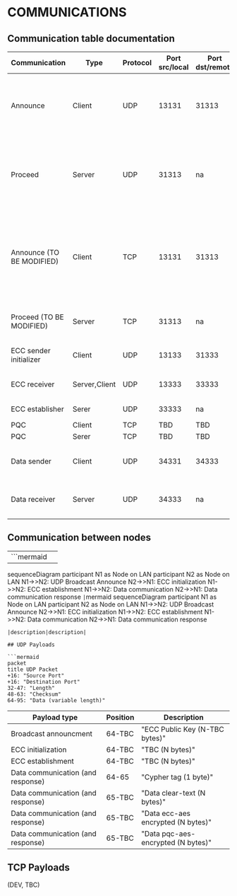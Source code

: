 # COMMUNICATIONS

## Communication table documentation
    
|Communication|Type|Protocol|Port src/local|Port dst/remote|Description|
|--|--|--|--|--|--|
|Announce|Client|UDP|13131|31313|Send announcement broadcast UDP datagram including ECC public key for session initialization with other nodes on the network lan|
|Proceed|Server|UDP|31313|na|Receive announcement, coordinate ECC to initialize and PQC unicast announce to the node on the network UDP broadcasting|
|Announce (TO BE MODIFIED)|Client|TCP|13131|31313|Upon UDP broadcast received by Proceed service, send announcement TCP unicast including PQC public key and cypher for session initialization with other nodes on the network lan|
|Proceed (TO BE MODIFIED)|Server|TCP|31313|na|Receive TCP unicast announcement and coordinate PQC to initialize|
|ECC sender initializer|Client|UDP|13133|31333|ECC Session Initialization, ECC_Session_Send|
|ECC receiver|Server,Client|UDP|13333|33333|ECC Session Establishment, ECC_Session_Establish|
|ECC establisher|Serer|UDP|33333|na|ECC Session Establishment|
|PQC|Client|TCP|TBD|TBD|TBC|
|PQC|Serer|TCP|TBD|TBD|TBC|
|Data sender|Client|UDP|34331|34333|Send tokens data example: clear-text, cypher-ecc-aes and cypher-pqc-aes|
|Data receiver|Server|UDP|34333|na|Receive tokens data example: clear-text, cypher-ecc-aes and cypher-pqc-aes|

## Communication between nodes

|||
|--|--|
|```mermaid
sequenceDiagram
    participant N1 as Node on LAN
    participant N2 as Node on LAN
    N1->>N2: UDP Broadcast Announce
    N2->>N1: ECC initialization
    N1->>N2: ECC establishment
    N1->>N2: Data communication 
    N2->>N1: Data communication response
```|```mermaid
sequenceDiagram
    participant N1 as Node on LAN
    participant N2 as Node on LAN
    N1->>N2: UDP Broadcast Announce
    N2->>N1: ECC initialization
    N1->>N2: ECC establishment
    N1->>N2: Data communication 
    N2->>N1: Data communication response
```|
|description|description|

## UDP Payloads

```mermaid
packet
title UDP Packet
+16: "Source Port"
+16: "Destination Port"
32-47: "Length"
48-63: "Checksum"
64-95: "Data (variable length)"
```

|Payload type|Position|Description|
|--|--|--|
|Broadcast announcment|64-TBC|"ECC Public Key (N-TBC bytes)"|
|ECC initialization|64-TBC|"TBC (N bytes)"|
|ECC establishment|64-TBC|"TBC (N bytes)"|
|Data communication (and response)|64-65|"Cypher tag (1 byte)"|
|Data communication (and response)|65-TBC|"Data clear-text (N bytes)"|
|Data communication (and response)|65-TBC|"Data ecc-aes encrypted (N bytes)"|
|Data communication (and response)|65-TBC|"Data pqc-aes-encrypted (N bytes)"|

## TCP Payloads

(DEV, TBC)

